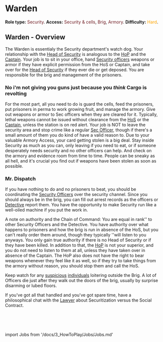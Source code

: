 # Warden
**Role type:** <font color= "#711e25">Security</font>. **Access:** <font color="#711e25">Security & cells</font>, <font color="#711e25">Brig</font>, <font color="#711e25">Armory</font>. **Difficulty:** <font color="Orange">Hard</font>.


## Warden - Overview

The Warden is essentialy the Security department's watch dog. Your relationship with the [Head of Security](\3_HowToPlay\Jobs\Security_roles\Security-Officer.md) is analogous to the [HoP](\3_HowToPlay\Jobs\Command_roles\Head-of-Personnel.md) and the [Captain](\3_HowToPlay\Jobs\Command_roles\Captain.md). Your job is to sit in your office, hand [Security officers](\3_HowToPlay\Jobs\Security_roles\Security-Officer.md) weapons or armor if they have explicit permission from the HoS or Captain, and take over for the [Head of Security](\3_HowToPlay\Jobs\Security_roles\Security-Officer.md) if they ever die or get deposed. You are responsible for the brig and management of the prisoners.
### No i'm not giving you guns just because you *think* Cargo is revolting


For the most part, all you need to do is guard the cells, feed the prisoners, put prisoners in perma to work growing fruit, and manage the armory. Give out weapons or armor to Sec officers when they are cleared for it. Typically, lethal weapons cannot be issued without clearance from the [HoS](\3_HowToPlay\Jobs\Security_roles\Security-Officer.md) or the [Captain](\3_HowToPlay\Jobs\Command_roles\Captain.md), unless the station is on red alert. Your job is NOT to leave the security area and stop crime like a regular [Sec Officer](\3_HowToPlay\Jobs\Security_roles\Security-Officer.md), though if there's a small amount of them you do kind of have a valid reason to. Due to your valuable Armory Access, your card getting stolen is a big deal. Stay inside Security as much as you can, only leaving if you need to eat, or if someone desperately needs security and no other officers can help. And check on the armory and evidence room from time to time. People can be sneaky as all hell, and it's crucial you find out if weapons have been stolen as soon as possible.


### Mr. Dispatch


If you have nothing to do and no prisoners to beat, you should be coordinating the [Security Officers](\3_HowToPlay\Jobs\Security_roles\Security-Officer.md) over the security channel. Since you should always be in the brig, you can fill out arrest records as the officers or [Detective](\3_HowToPlay\Jobs\Security_roles\Detective.md) report them. You have the opportunity to make Security run like a well-oiled machine if you put the work in.

A note on authority and the Chain of Command: You are equal in rank'' to other Security Officers and the Detective. You have authority over what happens to prisoners and how the brig is run in absence of the HoS, but you can't really order them around, though they typically ''will listen to you anyways. You only gain true authority if there is no Head of Security or if they have been killed. In addition to that, the [HoP](\3_HowToPlay\Jobs\Command_roles\Head-of-Personnel.md) is not your superior, and you do not need to listen to them at all, unless they have taken over in absence of the Captain. The HoP also does not have the right to bear weapons whenever they feel like it as well, so if they try to take things from the armory without reason, you should stop them and call the HoS.

Keep watch for any [suspicious](\3_HowToPlay\Jobs\Service_roles\Assistant.md) [individuals](\3_HowToPlay\Jobs\Entertainment_Roles\Clown.md) loitering outside the Brig. A lot of Officers die just after they walk out the doors of the brig, usually by surprise disarming or lubed floors.

If you've got all that handled and you've got spare time, have a philosophical chat with the [Lawyer](\3_HowToPlay\Jobs\Security_roles\Lawyer.md) about Securitization versus the Social Contract.

  <br/>
<br/>
<br/>

import Jobs from '/docs/3_HowToPlay/Jobs/Jobs.md'

<Jobs />
